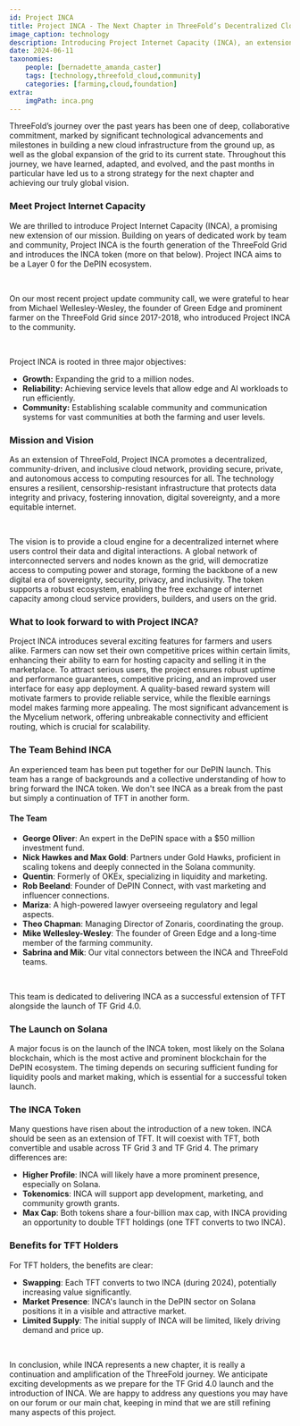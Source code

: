 ```yaml
---
id: Project INCA
title: Project INCA - The Next Chapter in ThreeFold’s Decentralized Cloud Journey
image_caption: technology
description: Introducing Project Internet Capacity (INCA), an extension to ThreeFold's mission with a decentralized, user-controlled cloud network, ensuring privacy, security, and empowerment.
date: 2024-06-11
taxonomies:
    people: [bernadette_amanda_caster]
    tags: [technology,threefold_cloud,community]
    categories: [farming,cloud,foundation]
extra:
    imgPath: inca.png
---
```


ThreeFold’s journey over the past years has been one of deep, collaborative commitment, marked by significant technological advancements and milestones in building a new cloud infrastructure from the ground up, as well as the global expansion of the grid to its current state. Throughout this journey, we have learned, adapted, and evolved, and the past months in particular have led us to a strong strategy for the next chapter and achieving our truly global vision.

### **Meet Project Internet Capacity**

We are thrilled to introduce Project Internet Capacity (INCA), a promising new extension of our mission. Building on years of dedicated work by team and community, Project INCA is the fourth generation of the ThreeFold Grid and introduces the INCA token (more on that below). Project INCA aims to be a Layer 0 for the DePIN ecosystem.

<br/>

On our most recent project update community call, we were grateful to hear from Michael Wellesley-Wesley, the founder of Green Edge and prominent farmer on the ThreeFold Grid since 2017-2018, who introduced Project INCA to the community.

<br/>

Project INCA is rooted in three major objectives:

- **Growth:** Expanding the grid to a million nodes.
- **Reliability:** Achieving service levels that allow edge and AI workloads to run efficiently.
- **Community:** Establishing scalable community and communication systems for vast communities at both the farming and user levels.

### **Mission and Vision**

As an extension of ThreeFold, Project INCA promotes a decentralized, community-driven, and inclusive cloud network, providing secure, private, and autonomous access to computing resources for all. The technology ensures a resilient, censorship-resistant infrastructure that protects data integrity and privacy, fostering innovation, digital sovereignty, and a more equitable internet.

<br/>

The vision is to provide a cloud engine for a decentralized internet where users control their data and digital interactions. A global network of interconnected servers and nodes known as the grid, will democratize access to computing power and storage, forming the backbone of a new digital era of sovereignty, security, privacy, and inclusivity. The token supports a robust ecosystem, enabling the free exchange of internet capacity among cloud service providers, builders, and users on the grid.

### **What to look forward to with Project INCA?**

Project INCA introduces several exciting features for farmers and users alike. Farmers can now set their own competitive prices within certain limits, enhancing their ability to earn for hosting capacity and selling it in the marketplace. To attract serious users, the project ensures robust uptime and performance guarantees, competitive pricing, and an improved user interface for easy app deployment. A quality-based reward system will motivate farmers to provide reliable service, while the flexible earnings model makes farming more appealing. The most significant advancement is the Mycelium network, offering unbreakable connectivity and efficient routing, which is crucial for scalability.

### **The Team Behind INCA**

An experienced team has been put together for our DePIN launch. This team has a 
range of backgrounds and a collective understanding of how to bring forward the INCA token. We don't see INCA as a break from the past but simply a continuation of TFT in another form.

#### **The Team**

- **George Oliver**: An expert in the DePIN space with a $50 million investment fund.
- **Nick Hawkes and Max Gold**: Partners under Gold Hawks, proficient in scaling tokens and deeply connected in the Solana community.
- **Quentin**: Formerly of OKEx, specializing in liquidity and marketing.
- **Rob Beeland**: Founder of DePIN Connect, with vast marketing and influencer connections.
- **Mariza**: A high-powered lawyer overseeing regulatory and legal aspects.
- **Theo Chapman**: Managing Director of Zonaris, coordinating the group.
- **Mike Wellesley-Wesley**: The founder of Green Edge and a long-time member of the farming community.
- **Sabrina and Mik**:  Our vital connectors between the INCA and ThreeFold teams.

<br/>

This team is dedicated to delivering INCA as a successful extension of TFT alongside the launch of TF Grid 4.0.

### **The Launch on Solana**

A major focus is on the launch of the INCA token, most likely on the Solana blockchain, which is the most active and prominent blockchain for the DePIN ecosystem. The timing depends on securing sufficient funding for liquidity pools and market making, which is essential for a successful token launch.

### **The INCA Token**

Many questions have risen about the introduction of a new token. INCA should be seen as an extension of TFT. It will coexist with TFT, both convertible and usable across TF Grid 3 and TF Grid 4. The primary differences are:

- **Higher Profile**: INCA will likely have a more prominent presence, especially on Solana.
- **Tokenomics**: INCA will support app development, marketing, and community growth grants.
- **Max Cap**: Both tokens share a four-billion max cap, with INCA providing an opportunity to double TFT holdings (one TFT converts to two INCA).

### **Benefits for TFT Holders**

For TFT holders, the benefits are clear:

- **Swapping**: Each TFT converts to two INCA (during 2024), potentially increasing value significantly.
- **Market Presence**: INCA's launch in the DePIN sector on Solana positions it in a visible and attractive market.
- **Limited Supply**: The initial supply of INCA will be limited, likely driving demand and price up.

<br/>

In conclusion, while INCA represents a new chapter, it is really a continuation and amplification of the ThreeFold journey. We anticipate exciting developments as we prepare for the TF Grid 4.0 launch and the introduction of INCA. We are happy to address any questions you may have on our forum or our main chat, keeping in mind that we are still refining many aspects of this project.




